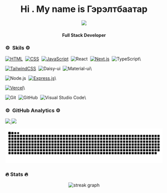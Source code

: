 

<div align="center">
<h1 align="center"> Hi <span>.</span> My name is Гэрэлтбаатар </h1> 

<p align="left"></p>
<div align="center"><a> <img height="auto" width="auto" src="https://backiee.com/static/wallpapers/1000x563/395499.jpg" /></a></div>

<h4 align="center">Full Stack Developer</h4>
</div>


### ⚙️ &nbsp;Skils ⚙️

[![HTML](https://img.shields.io/badge/HTML-%23E34F26.svg?logo=html5&logoColor=white)](#)&nbsp;
[![CSS](https://img.shields.io/badge/CSS-1572B6?logo=css3&logoColor=fff)](#)&nbsp;
[![JavaScript](https://img.shields.io/badge/JavaScript-F7DF1E?logo=javascript&logoColor=000)](#)&nbsp;
![React](https://img.shields.io/badge/-React-05122A?style=flat&logo=react)&nbsp;
[![Next.js](https://img.shields.io/badge/Next.js-black?logo=next.js&logoColor=white)](#)&nbsp;
![TypeScript](https://img.shields.io/badge/TypeScript-007ACC?style=flat&logo=typescript&logoColor=white)\

[![TailwindCSS](https://img.shields.io/badge/Tailwind%20CSS-%2338B2AC.svg?logo=tailwind-css&logoColor=white)](#)&nbsp;
![Daisy-ui](https://img.shields.io/badge/Daisy--UI-8A2BE2?style=flat&logo=daisy-ui&logoColor=white)&nbsp;
![Material-ui](https://img.shields.io/badge/Material--UI-0081CB?style=flat&logo=material-ui&logoColor=white)\


![Node.js](https://img.shields.io/badge/-Node.js-05122A?style=flat&logo=node.js)&nbsp;
[![Express.js](https://img.shields.io/badge/Express.js-%23404d59.svg?logo=express&logoColor=%2361DAFB)](#)\

[![Vercel](https://img.shields.io/badge/Vercel-%23000000.svg?logo=vercel&logoColor=white)](#)\

![Git](https://img.shields.io/badge/-Git-05122A?style=flat&logo=git)&nbsp;
![GitHub](https://img.shields.io/badge/-GitHub-05122A?style=flat&logo=github)&nbsp;
![Visual Studio Code](https://img.shields.io/badge/-Visual%20Studio%20Code-05122A?style=flat&logo=visual-studio-code&logoColor=007ACC)\






### ⚙️ &nbsp;GitHub Analytics ⚙️

<a class="flex "
  href="https://github.com/gereltbaatar">
  <img height="160em" src="https://github-readme-stats-eight-theta.vercel.app/api?username=gereltbaatar&show_icons=true&theme=algolia&include_all_commits=true&count_private=true"/>
  <img height="160em" src="https://github-readme-stats-eight-theta.vercel.app/api/top-langs/?username=gereltbaatar&layout=compact&langs_count=8&theme=algolia"/>
</a>
</p>

<div align="center">
  <a href="https://github.com/gereltbaatar">
  <img  src="https://raw.githubusercontent.com/Platane/snk/output/github-contribution-grid-snake.svg"
       alt="snake" /></a>
</div>

<h3 align="left">🔥 Stats 🔥</h3>
<div align="center">
  <img src="https://streak-stats.demolab.com?user=gereltbaatar&locale=en&mode=daily&theme=dark&hide_border=false&border_radius=5&order=3" height="220" alt="streak graph"  />
</div>


